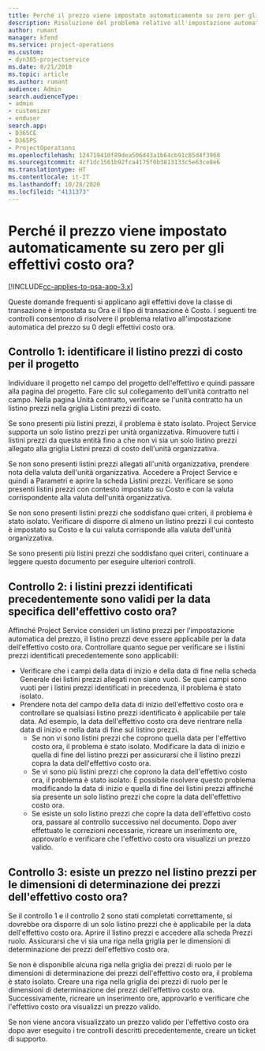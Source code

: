```yaml
---
title: Perché il prezzo viene impostato automaticamente su zero per gli effettivi costo ora?
description: Risoluzione del problema relativo all'impostazione automatica su zero del prezzo per gli effettivi costo ora.
author: rumant
manager: kfend
ms.service: project-operations
ms.custom:
- dyn365-projectservice
ms.date: 8/21/2018
ms.topic: article
ms.author: rumant
audience: Admin
search.audienceType:
- admin
- customizer
- enduser
search.app:
- D365CE
- D365PS
- ProjectOperations
ms.openlocfilehash: 124719410f89dea506d43a1b64cb91c85d4f3968
ms.sourcegitcommit: 4cf1dc1561b92fca4175f0b3813133c5e63ce8e6
ms.translationtype: HT
ms.contentlocale: it-IT
ms.lasthandoff: 10/28/2020
ms.locfileid: "4131373"
---
```

# <a name="why-is-the-price-defaulting-to-zero-on-time-cost-actuals"></a>Perché il prezzo viene impostato automaticamente su zero per gli effettivi costo ora?

[!INCLUDE[cc-applies-to-psa-app-3.x](../includes/cc-applies-to-psa-app-3x.md)]

Queste domande frequenti si applicano agli effettivi dove la classe di transazione è impostata su Ora e il tipo di transazione è Costo. I seguenti tre controlli consentono di risolvere il problema relativo all'impostazione automatica del prezzo su 0 degli effettivi costo ora.
 
## <a name="check-1-identify-the-cost-price-list-for-the-project"></a>Controllo 1: identificare il listino prezzi di costo per il progetto

Individuare il progetto nel campo del progetto dell'effettivo e quindi passare alla pagina del progetto. Fare clic sul collegamento dell'unità contratto nel campo. Nella pagina Unità contratto, verificare se l'unità contratto ha un listino prezzi nella griglia Listini prezzi di costo.

Se sono presenti più listini prezzi, il problema è stato isolato. Project Service supporta un solo listino prezzi per unità organizzativa. Rimuovere tutti i listini prezzi da questa entità fino a che non vi sia un solo listino prezzi allegato alla griglia Listini prezzi di costo dell'unità organizzativa.

Se non sono presenti listini prezzi allegati all'unità organizzativa, prendere nota della valuta dell'unità organizzativa. Accedere a Project Service e quindi a Parametri e aprire la scheda Listini prezzi. Verificare se sono presenti listini prezzi con contesto impostato su Costo e con la valuta corrispondente alla valuta dell'unità organizzativa.
 
Se non sono presenti listini prezzi che soddisfano quei criteri, il problema è stato isolato. Verificare di disporre di almeno un listino prezzi il cui contesto è impostato su Costo e la cui valuta corrisponde alla valuta dell'unità organizzativa.

Se sono presenti più listini prezzi che soddisfano quei criteri, continuare a leggere questo documento per eseguire ulteriori controlli.

## <a name="check-2-are-any-of-the-price-lists-identified-above-valid-for-the-specific-date-of-the-time-cost-actual"></a>Controllo 2: i listini prezzi identificati precedentemente sono validi per la data specifica dell'effettivo costo ora?

Affinché Project Service consideri un listino prezzi per l'impostazione automatica del prezzo, il listino prezzi deve essere applicabile per la data dell'effettivo costo ora. Controllare quanto segue per verificare se i listini prezzi identificati precedentemente sono applicabili:

- Verificare che i campi della data di inizio e della data di fine nella scheda Generale dei listini prezzi allegati non siano vuoti. Se quei campi sono vuoti per i listini prezzi identificati in precedenza, il problema è stato isolato. 
- Prendere nota del campo della data di inizio dell'effettivo costo ora e controllare se qualsiasi listino prezzi identificato è applicabile per tale data. Ad esempio, la data dell'effettivo costo ora deve rientrare nella data di inizio e nella data di fine sul listino prezzi. 
    - Se non vi sono listini prezzi che coprono quella data per l'effettivo costo ora, il problema è stato isolato. Modificare la data di inizio e quella di fine del listino prezzi per assicurarsi che il listino prezzi copra la data dell'effettivo costo ora. 
    - Se vi sono più listini prezzi che coprono la data dell'effettivo costo ora, il problema è stato isolato. È possibile risolvere questo problema modificando la data di inizio e quella di fine dei listini prezzi affinché sia presente un solo listino prezzi che copre la data dell'effettivo costo ora. 
    - Se esiste un solo listino prezzi che copre la data dell'effettivo costo ora, passare al controllo successivo nel documento.
Dopo aver effettuato le correzioni necessarie, ricreare un inserimento ore, approvarlo e verificare che l'effettivo costo ora visualizzi un prezzo valido.

## <a name="check-3-is-there-a-price-in-the-price-list-for-the-pricing-dimensions-on-the-time-cost-actual"></a>Controllo 3: esiste un prezzo nel listino prezzi per le dimensioni di determinazione dei prezzi dell'effettivo costo ora?

Se il controllo 1 e il controllo 2 sono stati completati correttamente, si dovrebbe ora disporre di un solo listino prezzi che è applicabile per la data dell'effettivo costo ora. Aprire il listino prezzi e accedere alla scheda Prezzi ruolo. Assicurarsi che vi sia una riga nella griglia per le dimensioni di determinazione dei prezzi dell'effettivo costo ora.

Se non è disponibile alcuna riga nella griglia dei prezzi di ruolo per le dimensioni di determinazione dei prezzi dell'effettivo costo ora, il problema è stato isolato. Creare una riga nella griglia dei prezzi di ruolo per le dimensioni di determinazione dei prezzi dell'effettivo costo ora. Successivamente, ricreare un inserimento ore, approvarlo e verificare che l'effettivo costo ora visualizzi un prezzo valido.
 
Se non viene ancora visualizzato un prezzo valido per l'effettivo costo ora dopo aver eseguito i tre controlli descritti precedentemente, creare un ticket di supporto.



